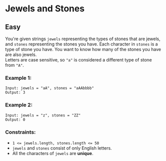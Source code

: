 # Jewels and Stones
## Easy

You're given strings `jewels` representing the types of stones that are jewels, and `stones` representing the stones you have. Each character in `stones` is a type of stone you have. You want to know how many of the stones you have are also jewels.\
Letters are case sensitive, so `"a"` is considered a different type of stone from `"A"`.

### Example 1:
```
Input: jewels = "aA", stones = "aAAbbbb"
Output: 3
```

### Example 2:
```
Input: jewels = "z", stones = "ZZ"
Output: 0
```

### Constraints:
- `1 <= jewels.length, stones.length <= 50`
- `jewels` and `stones` consist of only English letters.
- All the characters of `jewels` are **unique**.
